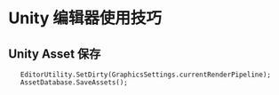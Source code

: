 #  Unity 编辑器使用技巧

## Unity Asset 保存

```
   EditorUtility.SetDirty(GraphicsSettings.currentRenderPipeline);
   AssetDatabase.SaveAssets();
```